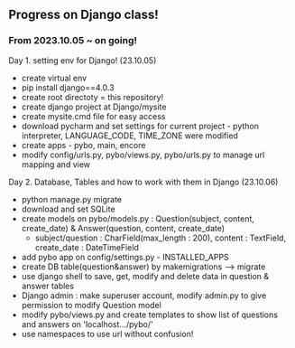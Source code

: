 ## Progress on Django class!
### From 2023.10.05 ~ on going!

Day 1. setting env for Django! (23.10.05)
  - create virtual env
  - pip install django==4.0.3
  - create root directoty = this repository!
  - create django project at Django/mysite
  - create mysite.cmd file for easy access
  - download pycharm and set settings for current project - python interpreter, LANGUAGE_CODE, TIME_ZONE were modified
  - create apps - pybo, main, encore
  - modify config/urls.py, pybo/views.py, pybo/urls.py to manage url mapping and view

Day 2. Database, Tables and how to work with them in Django (23.10.06)
  - python manage.py migrate
  - download and set SQLite
  - create models on pybo/models.py : Question(subject, content, create_date) & Answer(question, content, create_date)
    - subject/question : CharField(max_length : 200), content : TextField, create_date : DateTimeField
  - add pybo app on config/settings.py - INSTALLED_APPS
  - create DB table(question&answer) by makemigrations --> migrate
  - use django shell to save, get, modify and delete data in question & answer tables
  - Django admin : make superuser account, modify admin.py to give permission to modify Question model
  - modify pybo/views.py and create templates to show list of questions and answers on 'localhost.../pybo/'
  - use namespaces to use url without confusion!
